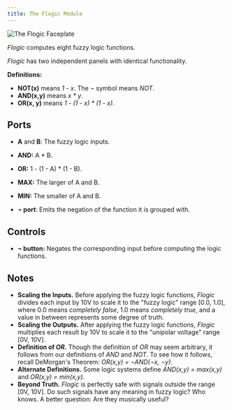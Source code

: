 ```yaml
---
title: The Flogic Module
---
```

<img class="faceplate" src="flogic.svg" alt="The Flogic Faceplate" />

_Flogic_ computes eight fuzzy logic functions.

_Flogic_ has two independent panels
with identical functionality.

**Definitions:**

- **NOT(x)** means _1 - x_.
  The ¬ symbol means _NOT_. 
- **AND(x,y)** means _x * y_.
- **OR(x, y)** means _1 - (1 - x) * (1 - x)_.
  
## Ports
- **A** and **B**:
    The fuzzy logic inputs.

- **AND:**
  A * B.

- **OR:**
  1 - (1 - A) * (1 - B).
  
- **MAX:**
  The larger of A and B.

- **MIN:**
  The smaller of A and B.

- **¬ port**:
  Emits the negation of the function it is grouped with.

## Controls
- **¬ button:**
  Negates the corresponding input
  before computing the logic functions.

## Notes
- **Scaling the Inputs.**
  Before applying the fuzzy logic functions,
  _Flogic_ divides each input by 10V
  to scale it to the "fuzzy logic" range \[0.0, 1.0\],
  where 0.0 means _completely false_,
  1.0 means _completely true_,
  and a value in between
  represents some degree of truth.
- **Scaling the Outputs.**
  After applying the fuzzy logic functions,
  _Flogic_ multiplies each result by 10V
  to scale it to the "unipolar voltage" range \[0V, 10V\].
- **Definition of _OR._**
  Though the definition of _OR_ may seem arbitrary,
  it follows from our definitions of
  _AND_ and _NOT_.
  To see how it follows,
  recall DeMorgan's Theorem: _OR(x,y) = ¬AND(¬x, ¬y)_.
- **Alternate Definitions.**
  Some logic systems
  define _AND(x,y) = max(x,y)_
  and _OR(x,y) = min(x,y)_.
- **Beyond Truth.**
  _Flogic_ is perfectly safe with signals outside the range \[0V, 10V\].
  Do such signals have any meaning in fuzzy logic?
  Who knows.
  A better question:
  Are they musically useful?

